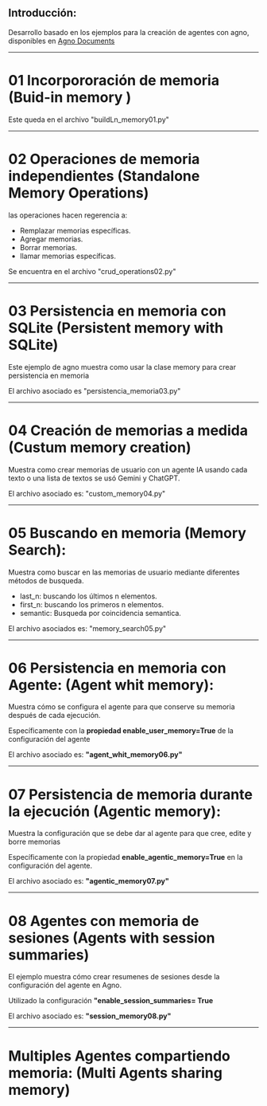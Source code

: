 ## Introducción:

Desarrollo basado en los ejemplos para la creación de agentes con agno, disponibles en [Agno Documents](https://docs.agno.com/examples/concepts/memory/00-built-in-memory "Build-in     Memory")

---

# 01 Incorpororación de memoria (Buid-in memory )

Este queda en el archivo "buildLn_memory01.py"

---

# 02 Operaciones de memoria independientes (Standalone Memory Operations)

las operaciones hacen regerencia a:

- Remplazar memorias específicas.
- Agregar memorias.
- Borrar memorias.
- llamar memorias específicas.

Se encuentra en el archivo "crud_operations02.py"

---

# 03 Persistencia en memoria con SQLite (Persistent memory with SQLite)

Este ejemplo de agno muestra como usar la clase memory para crear persistencia en memoria

El archivo asociado es "persistencia_memoria03.py"

---

# 04 Creación de memorias a medida (Custum memory creation)

Muestra como crear memorias de usuario con un agente IA usando cada texto o una lista de textos se usó Gemini y ChatGPT.

El archivo asociado es: "custom_memory04.py"

---

# 05 Buscando en memoria (Memory Search):

Muestra como buscar en las memorias de usuario mediante diferentes métodos de busqueda.

- last_n: buscando los últimos n elementos.
- first_n: buscando los primeros n elementos.
- semantic: Busqueda por coincidencia semantica.

El archivo asociados es: "memory_search05.py"

---

# 06 Persistencia en memoria con Agente: (Agent whit memory):

Muestra cómo se configura el agente para que conserve su memoria después de cada ejecución.

Específicamente con la **propiedad enable_user_memory=True** de la configuración del agente

El archivo asociado es: **"agent_whit_memory06.py"**

---

# 07 Persistencia de memoria durante la ejecución (Agentic memory):

Muestra la configuración que se debe dar al agente para que cree, edite y borre memorias

Específicamente con la propiedad **enable_agentic_memory=True** en la configuración del agente.

El archivo asociado es: **"agentic_memory07.py"**

---

# 08 Agentes con memoria de sesiones (Agents with session summaries)

El ejemplo muestra cómo crear resumenes de sesiones desde la configuración del agente en Agno.

Utilizado la configuración **"enable_session_summaries= True**

El archivo asociado es: **"session_memory08.py"**

---

# Multiples Agentes compartiendo memoria: (Multi Agents sharing memory)
